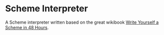 Scheme Interpreter
==================

A Scheme interpreter written based on the great wikibook [Write Yourself a Scheme in 48 Hours](https://en.wikibooks.org/wiki/Write_Yourself_a_Scheme_in_48_Hours).

